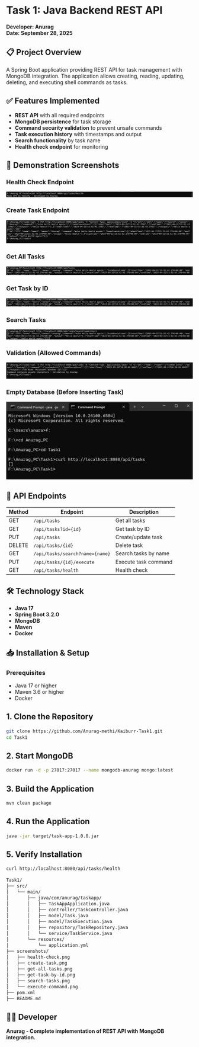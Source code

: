 # Task 1: Java Backend REST API

**Developer: Anurag**  
**Date: September 28, 2025**

## 📋 Project Overview
A Spring Boot application providing REST API for task management with MongoDB integration. The application allows creating, reading, updating, deleting, and executing shell commands as tasks.

## ✅ Features Implemented
- **REST API** with all required endpoints
- **MongoDB persistence** for task storage
- **Command security validation** to prevent unsafe commands
- **Task execution history** with timestamps and output
- **Search functionality** by task name
- **Health check endpoint** for monitoring

## 📸 Demonstration Screenshots

### Health Check Endpoint
![Health Check](./Screenshots/health-check.png)

### Create Task Endpoint
![Create Task](./Screenshots/create-task.png)

### Get All Tasks
![Get All Tasks](./Screenshots/get-all-tasks.png)

### Get Task by ID
![Get Task by ID](./Screenshots/get-task-by-id.png)

### Search Tasks
![Search Tasks](./Screenshots/search-tasks.png)

### Validation (Allowed Commands)
![Validation](./Screenshots/validation.png)

### Empty Database (Before Inserting Task)
![Empty Database](./Screenshots/Empty.png)


## 🚀 API Endpoints

| Method | Endpoint | Description |
|--------|----------|-------------|
| GET | `/api/tasks` | Get all tasks |
| GET | `/api/tasks?id={id}` | Get task by ID |
| PUT | `/api/tasks` | Create/update task |
| DELETE | `/api/tasks/{id}` | Delete task |
| GET | `/api/tasks/search?name={name}` | Search tasks by name |
| PUT | `/api/tasks/{id}/execute` | Execute task command |
| GET | `/api/tasks/health` | Health check |

## 🛠 Technology Stack
- **Java 17**
- **Spring Boot 3.2.0**
- **MongoDB**
- **Maven**
- **Docker**

## 📥 Installation & Setup

### Prerequisites
- Java 17 or higher
- Maven 3.6 or higher
- Docker

## 1. Clone the Repository
```bash
git clone https://github.com/Anurag-methi/Kaiburr-Task1.git
cd Task1
```
## 2. Start MongoDB
```bash
docker run -d -p 27017:27017 --name mongodb-anurag mongo:latest
```
## 3. Build the Application
```bash
mvn clean package
```
## 4. Run the Application
```bash
java -jar target/task-app-1.0.0.jar
```

## 5. Verify Installation
```bash
curl http://localhost:8080/api/tasks/health
```
```text
Task1/
├── src/
│   └── main/
│       ├── java/com/anurag/taskapp/
│       │   ├── TaskAppApplication.java
│       │   ├── controller/TaskController.java
│       │   ├── model/Task.java
│       │   ├── model/TaskExecution.java
│       │   ├── repository/TaskRepository.java
│       │   └── service/TaskService.java
│       └── resources/
│           └── application.yml
├── screenshots/
│   ├── health-check.png
│   ├── create-task.png
│   ├── get-all-tasks.png
│   ├── get-task-by-id.png
│   ├── search-tasks.png
│   └── execute-command.png
├── pom.xml
├── README.md
```

## 👨‍💻 Developer
**Anurag - Complete implementation of REST API with MongoDB integration.**
